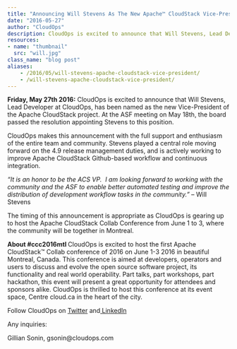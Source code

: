 ```yaml
---
title: "Announcing Will Stevens As The New Apache™ CloudStack Vice-President"
date: "2016-05-27"
author: "CloudOps"
description: CloudOps is excited to announce that Will Stevens, Lead Developer at CloudOps, has been named as the new Vice-President of the Apache CloudStack project.
resources:
- name: "thumbnail"
  src: "will.jpg"
class_name: "blog post"
aliases:
    - /2016/05/will-stevens-apache-cloudstack-vice-president/
    - /will-stevens-apache-cloudstack-vice-president/
---
```


<p><b>Friday, May 27th 2016:</b><span style="font-weight: 400;"> CloudOps is excited to announce that Will Stevens, Lead Developer at CloudOps, has been named as the new Vice-President of the Apache CloudStack project. At the ASF meeting on May 18th, the board passed the resolution appointing Stevens to this position.</span></p>

<p><span style="font-weight: 400;">CloudOps makes this announcement with the full support and enthusiasm of the entire team and community. Stevens played a central role moving forward on the 4.9 release management duties, and is actively working to improve Apache CloudStack Github-based workflow and continuous integration.</span></p>

<p><i><span style="font-weight: 400;">“It is an honor to be the ACS VP. &nbsp;I am looking forward to working with the community and the ASF to enable better automated testing and improve the distribution of development workflow tasks in the community.” </span></i><span style="font-weight: 400;">– Will Stevens</span></p>

<p><span style="font-weight: 400;">The timing of this announcement is appropriate as CloudOps is gearing up to host the Apache CloudStack Collab Conference from June 1 to 3, where the community will be together in Montreal.</span></p>

<p><b>About #ccc2016mtl </b><span style="font-weight: 400;">CloudOps is excited to host the first Apache CloudStack™ Collab conference of 2016 on June 1-3 2016 in beautiful Montreal, Canada. This conference is aimed at developers, operators and users to discuss and evolve the open source software project, its functionality and real world operability. Part talks, part workshops, part hackathon, this event will present a great opportunity for attendees and sponsors alike. CloudOps is thrilled to host this conference at its event space, Centre cloud.ca in the heart of the city.</span></p>

<p><span style="font-weight: 400;">Follow CloudOps on&nbsp;</span><a href="https://twitter.com/CloudOps_" target="_blank"><span style="font-weight: 400;">Twitter</span></a><span style="font-weight: 400;"> and</span><a href="https://www.linkedin.com/company/cloudops" target="_blank"><span style="font-weight: 400;"> LinkedIn</span></a></p>

<p><span style="font-weight: 400;">Any inquiries:</span></p>

<p><span style="font-weight: 400;">Gillian Sonin,&nbsp;</span><span style="font-weight: 400;">gsonin@cloudops.com </span></p>